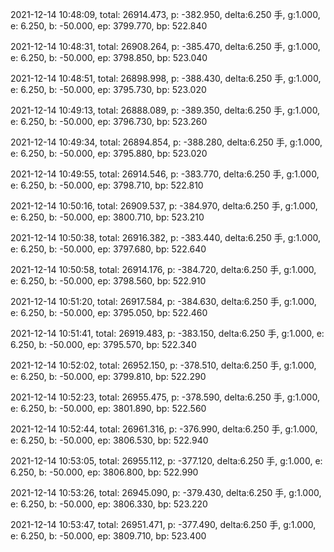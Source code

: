 2021-12-14 10:48:09, total: 26914.473, p: -382.950, delta:6.250 手, g:1.000, e: 6.250, b: -50.000, ep: 3799.770, bp: 522.840

2021-12-14 10:48:31, total: 26908.264, p: -385.470, delta:6.250 手, g:1.000, e: 6.250, b: -50.000, ep: 3798.850, bp: 523.040

2021-12-14 10:48:51, total: 26898.998, p: -388.430, delta:6.250 手, g:1.000, e: 6.250, b: -50.000, ep: 3795.730, bp: 523.020

2021-12-14 10:49:13, total: 26888.089, p: -389.350, delta:6.250 手, g:1.000, e: 6.250, b: -50.000, ep: 3796.730, bp: 523.260

2021-12-14 10:49:34, total: 26894.854, p: -388.280, delta:6.250 手, g:1.000, e: 6.250, b: -50.000, ep: 3795.880, bp: 523.020

2021-12-14 10:49:55, total: 26914.546, p: -383.770, delta:6.250 手, g:1.000, e: 6.250, b: -50.000, ep: 3798.710, bp: 522.810

2021-12-14 10:50:16, total: 26909.537, p: -384.970, delta:6.250 手, g:1.000, e: 6.250, b: -50.000, ep: 3800.710, bp: 523.210

2021-12-14 10:50:38, total: 26916.382, p: -383.440, delta:6.250 手, g:1.000, e: 6.250, b: -50.000, ep: 3797.680, bp: 522.640

2021-12-14 10:50:58, total: 26914.176, p: -384.720, delta:6.250 手, g:1.000, e: 6.250, b: -50.000, ep: 3798.560, bp: 522.910

2021-12-14 10:51:20, total: 26917.584, p: -384.630, delta:6.250 手, g:1.000, e: 6.250, b: -50.000, ep: 3795.050, bp: 522.460

2021-12-14 10:51:41, total: 26919.483, p: -383.150, delta:6.250 手, g:1.000, e: 6.250, b: -50.000, ep: 3795.570, bp: 522.340

2021-12-14 10:52:02, total: 26952.150, p: -378.510, delta:6.250 手, g:1.000, e: 6.250, b: -50.000, ep: 3799.810, bp: 522.290

2021-12-14 10:52:23, total: 26955.475, p: -378.590, delta:6.250 手, g:1.000, e: 6.250, b: -50.000, ep: 3801.890, bp: 522.560

2021-12-14 10:52:44, total: 26961.316, p: -376.990, delta:6.250 手, g:1.000, e: 6.250, b: -50.000, ep: 3806.530, bp: 522.940

2021-12-14 10:53:05, total: 26955.112, p: -377.120, delta:6.250 手, g:1.000, e: 6.250, b: -50.000, ep: 3806.800, bp: 522.990

2021-12-14 10:53:26, total: 26945.090, p: -379.430, delta:6.250 手, g:1.000, e: 6.250, b: -50.000, ep: 3806.330, bp: 523.220

2021-12-14 10:53:47, total: 26951.471, p: -377.490, delta:6.250 手, g:1.000, e: 6.250, b: -50.000, ep: 3809.710, bp: 523.400